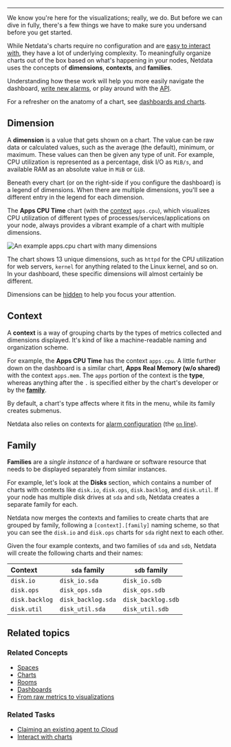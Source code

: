 <!--
title: "From raw Metrics to visualization"
sidebar_label: "From raw Metrics to visualization"
custom_edit_url: "https://github.com/netdata/netdata/blob/master/docs/concepts/visualizations/from-raw-metrics-to-visualization.md"
sidebar_position: "2300"
learn_status: "Published"
learn_topic_type: "Concepts"
learn_rel_path: "Concepts/Visualizations"
learn_docs_purpose: "Beginners corner, explain the terminology of Netdata's metrics, dimensions, labels, charts, context-instances, composites charts and how all these knitted into dashboards "
-->


**********************************************************************

We know you're here for the visualizations; really, we do. But before we can dive in fully, there's a few things we have to make sure you undersand before 
you get started. 

While Netdata's charts require no configuration and are [easy to interact with](https://github.com/netdata/netdata/blob/master/docs/dashboard/interact-charts.mdx),
they have a lot of underlying complexity. To meaningfully organize charts out of the box based on what's happening in
your nodes, Netdata uses the concepts of **dimensions**, **contexts**, and **families**. 

Understanding how these work will help you more easily navigate the dashboard, [write new
alarms](/docs/monitor/configure-alarms.md), or play around with the [API](/web/api/README.md).

For a refresher on the anatomy of a chart, see [dashboards and charts](https://github.com/netdata/netdata/blob/master/docs/dashboard/how-dashboard-works.mdx).

## Dimension

A **dimension** is a value that gets shown on a chart. The value can be raw data or calculated values, such as the
average (the default), minimum, or maximum. These values can then be given any type of unit. For example, CPU
utilization is represented as a percentage, disk I/O as `MiB/s`, and available RAM as an absolute value in `MiB` or
`GiB`.

Beneath every chart (or on the right-side if you configure the dashboard) is a legend of dimensions. When there are
multiple dimensions, you'll see a different entry in the legend for each dimension.

The **Apps CPU Time** chart (with the [context](#context) `apps.cpu`), which visualizes CPU utilization of
different types of processes/services/applications on your node, always provides a vibrant example of a chart with
multiple dimensions.

![An example apps.cpu chart with many
dimensions](https://user-images.githubusercontent.com/1153921/114207816-a5cb7400-9911-11eb-8800-06f60b745f9c.png)

The chart shows 13 unique dimensions, such as `httpd` for the CPU utilization for web servers, `kernel` for anything
related to the Linux kernel, and so on. In your dashboard, these specific dimensions will almost certainly be different.

Dimensions can be [hidden](/docs/dashboard/interact-charts.mdx#show-and-hide-dimensions) to help you focus your
attention.

## Context

A **context** is a way of grouping charts by the types of metrics collected and dimensions displayed. It's kind of like
a machine-readable naming and organization scheme.

For example, the **Apps CPU Time** has the context `apps.cpu`. A little further down on the dashboard is a similar
chart, **Apps Real Memory (w/o shared)** with the context `apps.mem`. The `apps` portion of the context is the **type**,
whereas anything after the `.` is specified either by the chart's developer or by the [**family**](#family). 

By default, a chart's type affects where it fits in the menu, while its family creates submenus.

Netdata also relies on contexts for [alarm configuration](/docs/monitor/configure-alarms.md) (the [`on`
line](/health/REFERENCE.md#alarm-line-on)).

## Family

**Families** are a _single instance_ of a hardware or software resource that needs to be displayed separately from
similar instances.

For example, let's look at the **Disks** section, which contains a number of charts with contexts like `disk.io`,
`disk.ops`, `disk.backlog`, and `disk.util`.  If your node has multiple disk drives at `sda` and `sdb`, Netdata creates
a separate family for each.

Netdata now merges the contexts and families to create charts that are grouped by family, following a
`[context].[family]` naming scheme, so that you can see the `disk.io` and `disk.ops` charts for `sda` right next to each
other.

Given the four example contexts, and two families of `sda` and `sdb`, Netdata will create the following charts and their
names:

| Context        | `sda` family       | `sdb` family       |
| :------------- | ------------------ | ------------------ |
| `disk.io`      | `disk_io.sda`      | `disk_io.sdb`      |
| `disk.ops`     | `disk_ops.sda`     | `disk_ops.sdb`     |
| `disk.backlog` | `disk_backlog.sda` | `disk_backlog.sdb` |
| `disk.util`    | `disk_util.sda`    | `disk_util.sdb`    |


## Related topics

### **Related Concepts**
- [Spaces](https://github.com/netdata/learn/blob/master/docs/concepts/netdata-cloud/spaces.md)
- [Charts](https://github.com/netdata/learn/blob/master/docs/concepts/netdata-cloud/spaces.md)
- [Rooms](https://github.com/netdata/learn/blob/rework-learn/docs/concepts/netdata-cloud/rooms.md)
- [Dashboards](https://github.com/netdata/learn/blob/master/docs/concepts/visualizations/dashboards.md)
- [From raw metrics to visualizations](https://github.com/netdata/learn/blob/rework-learn/docs/concepts/visualizations/from-raw-metrics-to-visualization.md)

### Related Tasks
- [Claiming an existing agent to Cloud](https://github.com/netdata/netdata/blob/rework-learn/docs/tasks/setup/claim-existing-agent-to-cloud.md)
- [Interact with charts](https://github.com/netdata/learn/blob/rework-learn/docs/tasks/interact-with-the-charts.md)
